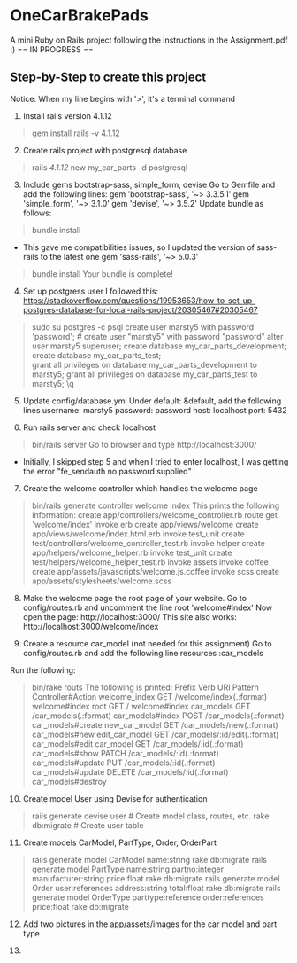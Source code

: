 # OneCarBrakePads
A mini Ruby on Rails project following the instructions in the Assignment.pdf :)
 == IN PROGRESS ==


Step-by-Step to create this project
-----------------------------------
Notice: When my line begins with '>', it's a terminal command

1. Install rails version 4.1.12
> gem install rails -v 4.1.12

2. Create rails project with postgresql database
> rails _4.1.12_ new my_car_parts -d postgresql

3. Include gems bootstrap-sass, simple_form, devise
  Go to Gemfile and add the following lines:
  gem 'bootstrap-sass', '~> 3.3.5.1'
  gem 'simple_form', '~> 3.1.0'
  gem 'devise', '~> 3.5.2'
  Update bundle as follows:
 > bundle install

  * This gave me compatibilities issues, so I updated the version of sass-rails to the latest one
  gem 'sass-rails', '~> 5.0.3'

 > bundle install
 >  Your bundle is complete!

4. Set up postgress user
  I followed this: https://stackoverflow.com/questions/19953653/how-to-set-up-postgres-database-for-local-rails-project/20305467#20305467
> sudo su postgres -c psql
> create user marsty5 with password 'password'; # create user "marsty5" with password "password"
> alter user marsty5 superuser;
> create database my_car_parts_development;
> create database my_car_parts_test;  
> grant all privileges on database my_car_parts_development to marsty5;
> grant all privileges on database my_car_parts_test to marsty5;
> \q

5. Update config/database.yml
Under default: &default, add the following lines
username: marsty5
password: password
host: localhost
port: 5432

6. Run rails server and check localhost
 > bin/rails server
 Go to browser and type http://localhost:3000/

 * Initially, I skipped step 5 and when I tried to enter localhost, I was getting the error "fe_sendauth no password supplied"

7. Create the welcome controller which handles the welcome page
> bin/rails generate controller welcome index
This prints the following information:
create  app/controllers/welcome_controller.rb
      route  get 'welcome/index'
      invoke  erb
      create    app/views/welcome
      create    app/views/welcome/index.html.erb
      invoke  test_unit
      create    test/controllers/welcome_controller_test.rb
      invoke  helper
      create    app/helpers/welcome_helper.rb
      invoke    test_unit
      create      test/helpers/welcome_helper_test.rb
      invoke  assets
      invoke    coffee
      create      app/assets/javascripts/welcome.js.coffee
      invoke    scss
      create      app/assets/stylesheets/welcome.scss

8. Make the welcome page the root page of your website.
Go to config/routes.rb and uncomment the line root 'welcome#index'
Now open the page: http://localhost:3000/
This site also works: http://localhost:3000/welcome/index

9. Create a resource car_model (not needed for this assignment)
 Go to config/routes.rb and add the following line
 resources :car_models
 
 Run the following:
 > bin/rake routs
 The following is printed:
  Prefix Verb   URI Pattern                    Controller#Action
  welcome_index GET    /welcome/index(.:format)       welcome#index
           root GET    /                              welcome#index
     car_models GET    /car_models(.:format)          car_models#index
                POST   /car_models(.:format)          car_models#create
  new_car_model GET    /car_models/new(.:format)      car_models#new
 edit_car_model GET    /car_models/:id/edit(.:format) car_models#edit
      car_model GET    /car_models/:id(.:format)      car_models#show
                PATCH  /car_models/:id(.:format)      car_models#update
                PUT    /car_models/:id(.:format)      car_models#update
                DELETE /car_models/:id(.:format)      car_models#destroy

10. Create model User using Devise for authentication
 > rails generate devise user        # Create model class, routes, etc.
 > rake db:migrate                   # Create user table

11. Create models CarModel, PartType, Order, OrderPart
 > rails generate model CarModel name:string
 > rake db:migrate
 > rails generate model PartType name:string partno:integer manufacturer:string price:float
 > rake db:migrate
 > rails generate model Order user:references address:string total:float
 > rake db:migrate
 > rails generate model OrderType parttype:reference order:references price:float
 > rake db:migrate

12. Add two pictures in the app/assets/images for the car model and part type

13.

